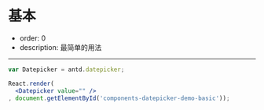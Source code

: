 # 基本

- order: 0
- description: 最简单的用法

---

````jsx
var Datepicker = antd.datepicker;

React.render(
  <Datepicker value="" />
, document.getElementById('components-datepicker-demo-basic'));
````
